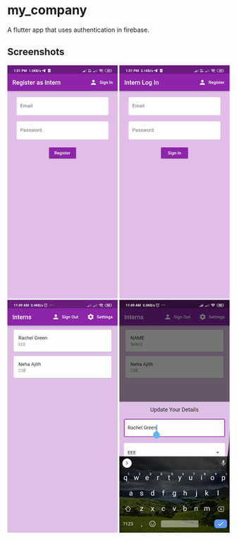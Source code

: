 # my_company

A flutter app that uses authentication in firebase.

## Screenshots

<p>
  <img src="assets/mycomp3.jpg" width="250">
  <img src="assets/mycomp4.jpg" width="250">
  <img src="assets/mycomp2.jpg" width="250">
  <img src="assets/mycomp1.jpg" width="250">
 </p>
